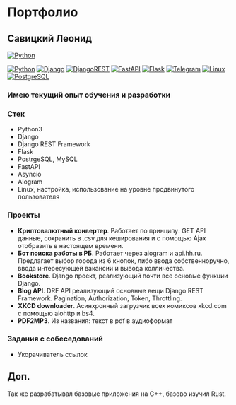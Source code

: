 # Портфолио
## Савицкий Леонид


[![Python](https://img.shields.io/badge/GitHub-100000?style=for-the-badge&logo=github&logoColor=white)](https://github.com/lenixlenixlenix)

[![Python](https://img.shields.io/badge/python-3670A0?style=for-the-badge&logo=python&logoColor=ffdd54)]()
[![Django](https://img.shields.io/badge/django-%23092E20.svg?style=for-the-badge&logo=django&logoColor=white)]()
[![DjangoREST](https://img.shields.io/badge/DJANGO-REST-88e86d?style=for-the-badge&logo=django&logoColor=white&color=3D9217&labelColor=gray)]()
[![FastAPI](https://img.shields.io/badge/FastAPI-005571?style=for-the-badge&logo=fastapi)]()
[![Flask](https://img.shields.io/badge/flask-%23000.svg?style=for-the-badge&logo=flask&logoColor=white)]()
[![Telegram](https://img.shields.io/badge/Rust-000000?style=for-the-badge&logo=rust&logoColor=white)]()
[![Linux](https://img.shields.io/badge/Linux-FCC624?style=for-the-badge&logo=linux&logoColor=black)]()
[![PostgreSQL](https://img.shields.io/badge/PostgreSQL-316192?style=for-the-badge&logo=postgresql&logoColor=white)]()

### Имею текущий опыт обучения и разработки
### Стек
- Python3
- Django
- Django REST Framework
- Flask
- PostrgeSQL, MySQL
- FastAPI
- Asyncio
- Aiogram
- Linux, настройка, использование на уровне продвинутого пользователя

### Проекты
- **Криптовалютный конвертер**. Работает по принципу: GET API данные, сохранить в .csv для кеширования и с помощью Ajax отобразить в настоящем времени.
- **Бот поиска работы в РБ**. Работает через aiogram и api.hh.ru. Предлагает выбор города из 6 кнопок, либо ввода собственноручно, ввода интересующей вакансии и вывода колличества.
- **Bookstore**. Django проект, реализующий почти все основые функции Django.
- **Blog API**. DRF API реализующий основные вещи Django REST Framework. Pagination, Authorization, Token, Throttling.
- **XKCD downloader**. Асинхронный загрузчик всех комиксов xkcd.com с помощью aiohttp и bs4.
- **PDF2MP3**. Из названия: текст в pdf в аудиоформат

### Задания с собеседований
- Укорачиватель ссылок [](https://github.com/lenixlenixlenix/url-shorter-interview-task)

## Доп.
Так же разрабатывал базовые приложения на C++, базово изучил Rust.
